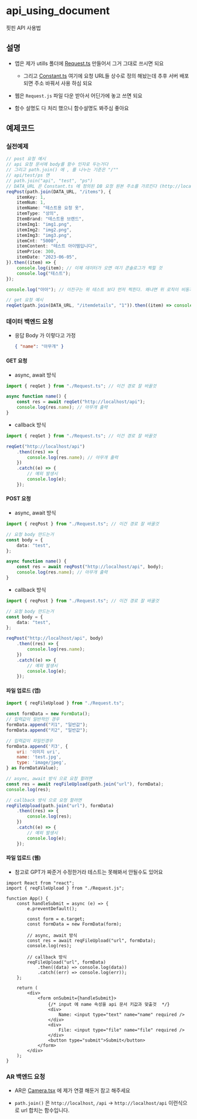 # api_using_document

핏핀 API 사용법

## 설명

-   앱은 제가 utills 폴더에 [Request.ts](https://github.com/fit-pin/fitpin_frontend/blob/ff73e669f01a6b2e9d1ad86887f724488fffd365/android/app/src/utills/Request.ts) 만들어서 그거 그대로 쓰시면 되요

    -   그리고 [Constant.ts](https://github.com/fit-pin/fitpin_frontend/blob/ff73e669f01a6b2e9d1ad86887f724488fffd365/android/app/src/Constant.ts) 여기에 요청 URL들 상수로 정의 해놨는데 추후 서버 배포 되면 주소 바꿔서 사용 하심 되요

-   웹은 `Request.js` 파일 다운 받아서 어딘가에 놓고 쓰면 되요

-   함수 설명도 다 처리 했으니 함수설명도 봐주심 좋아요

## 예제코드

### 실전예제

```ts
// post 요청 예시
// api 요청 문서에 body를 함수 인자로 두는거다
// 그리고 path.join() 에 , 를 나누는 기준은 "/""
// api/test/ps 면
// path.join("api", "test", "ps")
// DATA_URL 은 Constant.ts 에 정의된 DB 요청 원본 주소를 가르킨다 (http://localhost/)
reqPost(path.join(DATA_URL, "/items"), {
    itemKey: 1,
    itemNum: 1,
    itemName: "테스트용 요청 옷",
    itemType: "상의",
    ItemBrand: "테스트용 브랜드",
    itemImg1: "img1.png",
    itemImg2: "img2.png",
    itemImg3: "img3.png",
    itemCnt: "5000",
    itemContent: "테스트 아이템입니다",
    itemPrice: 300,
    itemDate: "2023-06-05",
}).then((item) => {
    console.log(item); // 이제 데이터가 오면 여기 콘솔로그가 찍힐 것
    console.log("테스트");
});

console.log("아아"); // 이친구는 위 테스트 보다 먼저 찍힌다. 왜냐면 위 로직이 비동기이다

// get 요청 예시
reqGet(path.join(DATA_URL, "/itemdetails", "1")).then((item) => console.log(item));
```

### 데이터 백엔드 요청

-   응답 Body 가 이렇다고 가정

    ```json
    { "name": "아무개" }
    ```

#### GET 요청

-   async, await 방식

```ts
import { reqGet } from "./Request.ts"; // 이건 경로 잘 바꿀것

async function name() {
    const res = await reqGet("http://localhost/api");
    console.log(res.name); // 아무개 출력
}
```

-   callback 방식

```ts
import { reqGet } from "./Request.ts"; // 이건 경로 잘 바꿀것

reqGet("http://localhost/api")
    .then((res) => {
        console.log(res.name); // 아무개 출력
    })
    .catch((e) => {
        // 예외 발생시
        console.log(e);
    });
```

#### POST 요청

-   async, await 방식

```ts
import { reqPost } from "./Request.ts"; // 이건 경로 잘 바꿀것

// 요청 body 만드는거
const body = {
    data: "test",
};

async function name() {
    const res = await reqPost("http://localhost/api", body);
    console.log(res.name); // 아무개 출력
}
```

-   callback 방식

```ts
import { reqPost } from "./Request.ts"; // 이건 경로 잘 바꿀것

// 요청 body 만드는거
const body = {
    data: "test",
};

reqPost("http://localhost/api", body)
    .then((res) => {
        console.log(res.name);
    })
    .catch((e) => {
        // 예외 발생시
        console.log(e);
    });
```

#### 파일 업로드 (앱)

```js
import { reqFileUpload } from "./Request.ts";

const formData = new FormData();
// 입력값이 일반적인 경우
formData.append("키1", "일반값");
formData.append("키2", "일반값");

// 입력값이 파일인경우
formData.append('키3', {
    uri: '이미지 uri',
    name: 'test.jpg',
    type: 'image/jpeg',
} as FormDataValue);

// async, await 방식 으로 요청 할려면
const res = await reqFileUpload(path.join("url"), formData);
console.log(res);

// callback 방식 으로 요청 할려면
reqFileUpload(path.join("url"), formData)
    .then((res) => {
        console.log(res);
    })
    .catch((e) => {
        // 예외 발생시
        console.log(e);
    });
```

#### 파일 업로드 (웹)

-   참고로 GPT가 짜준거 수정한거라 테스트는 못해봐서 안될수도 있어요

```tsx
import React from "react";
import { reqFileUpload } from "./Request.js";

function App() {
    const handleSubmit = async (e) => {
        e.preventDefault();

        const form = e.target;
        const formData = new FormData(form);

        // async, await 방식
        const res = await reqFileUpload("url", formData);
        console.log(res);

        // callback 방식
        reqFileUpload("url", formData)
            .then((data) => console.log(data))
            .catch((err) => console.log(err));
    };

    return (
        <div>
            <form onSubmit={handleSubmit}>
                {/* input 에 name 속성을 api 문서 키값과 맞출것  */}
                <div>
                    Name: <input type="text" name="name" required />
                </div>
                <div>
                    File: <input type="file" name="file" required />
                </div>
                <button type="submit">Submit</button>
            </form>
        </div>
    );
}
```

### AR 백엔드 요청

-   AR은 [Camera.tsx](https://github.com/fit-pin/fitpin_frontend/blob/ff73e669f01a6b2e9d1ad86887f724488fffd365/android/app/src/screens/Main/Camera.tsx#L98-L117) 에 제가 연결 해둔거 참고 해주세요

-   `path.join()` 은 `http://localhost`, `/api` -> `http://localhost/api` 이런식으로 url 합치는 함수입니다.
